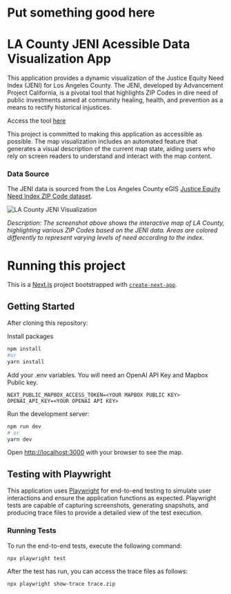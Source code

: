 # Put something good here

# LA County JENI Acessible Data Visualization App

This application provides a dynamic visualization of the Justice Equity Need Index (JENI) for Los Angeles County. The JENI, developed by Advancement Project California, is a pivotal tool that highlights ZIP Codes in dire need of public investments aimed at community healing, health, and prevention as a means to rectify historical injustices.

Access the tool [here](https://accessible-map-visualization.vercel.app/)

This project is committed to making this application as accessible as possible. The map visualization includes an automated feature that generates a visual description of the current map state, aiding users who rely on screen readers to understand and interact with the map content.

### Data Source

The JENI data is sourced from the Los Angeles County eGIS [Justice Equity Need Index ZIP Code dataset](https://egis-lacounty.hub.arcgis.com/datasets/lacounty::justice-equity-need-index-zip-code/about).

![LA County JENI Visualization](https://i.gyazo.com/e7a146f0b179d5488acc4dd13eeedb2a.jpg)

_Description: The screenshot above shows the interactive map of LA County, highlighting various ZIP Codes based on the JENI data. Areas are colored differently to represent varying levels of need according to the index._

# Running this project

This is a [Next.js](https://nextjs.org/) project bootstrapped with [`create-next-app`](https://github.com/vercel/next.js/tree/canary/packages/create-next-app).

## Getting Started

After cloning this repository:

Install packages

```bash
npm install
#or
yarn install

```

Add your .env variables. You will need an OpenAI API Key and Mapbox Public key.

```
NEXT_PUBLIC_MAPBOX_ACCESS_TOKEN=<YOUR MAPBOX PUBLIC KEY>
OPENAI_API_KEY=<YOUR OPENAI API KEY>

```

Run the development server:

```bash
npm run dev
# or
yarn dev
```

Open [http://localhost:3000](http://localhost:3000) with your browser to see the map.

## Testing with Playwright

This application uses [Playwright](https://playwright.dev/) for end-to-end testing to simulate user interactions and ensure the application functions as expected. Playwright tests are capable of capturing screenshots, generating snapshots, and producing trace files to provide a detailed view of the test execution.

### Running Tests

To run the end-to-end tests, execute the following command:

```bash
npx playwright test
```

After the test has run, you can access the trace files as follows:

```bash
npx playwright show-trace trace.zip
```
